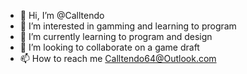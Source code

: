 - 👋 Hi, I’m @Calltendo
- 👀 I’m interested in gamming and learning to program
- 🌱 I’m currently learning to program and design
- 💞️ I’m looking to collaborate on a game draft
- 📫 How to reach me Calltendo64@Outlook.com

<!---
Calltendo/Calltendo is a ✨ special ✨ repository because its `README.md` (this file) appears on your GitHub profile.
You can click the Preview link to take a look at your changes.
--->
